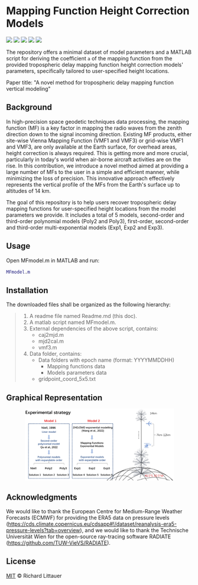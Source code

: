 # Mapping Function Height Correction Models 

![](https://img.shields.io/badge/version-1.0.0-green.svg) ![](https://img.shields.io/badge/platform-windows-orange.svg) ![](https://img.shields.io/badge/build-passing-brightgreen.svg) ![](https://img.shields.io/badge/compiler-matlab-yellow.svg) ![](https://img.shields.io/badge/license-MIT-ff69b4.svg)

The repository offers a minimal dataset of model parameters and a MATLAB script for deriving the coefficient `a` of the mapping function from the provided tropospheric delay mapping function height correction models' parameters, specifically tailored to user-specified height locations.

Paper title: "A novel method for tropospheric delay mapping function vertical modeling"

## Background

 In high-precision space geodetic techniques data processing, the mapping function (MF) is a key factor in mapping the radio waves from the zenith direction down to the signal incoming direction. Existing MF products, either site-wise Vienna Mapping Function (VMF1 and VMF3) or grid-wise VMF1 and VMF3, are only available at the Earth surface, for overhead areas, height correction is always required. This is getting more and more crucial, particularly in today's world when air-borne aircraft activities are on the rise. In this contribution, we introduce a novel method aimed at providing a large number of MFs to the user in a simple and efficient manner, while minimizing the loss of precision. This innovative approach effectively represents the vertical profile of the MFs from the Earth's surface up to altitudes of 14 km.

The goal of this repository is to help users recover tropospheric delay mapping functions for user-specified height locations from the model parameters we provide.  It includes a total of 5 models, second-order and third-order polynomial models (Poly2 and Poly3), first-order, second-order and third-order multi-exponential models (Exp1, Exp2 and Exp3).

## Usage

Open MFmodel.m in MATLAB and run:

```matlab
MFmodel.m
```

## Installation

The downloaded files shall be organized as the following hierarchy:

> 1. A readme file named Readme.md (this doc).
> 2. A matlab script named MFmodel.m.
> 3. External dependencies of the above script, contains:
>    - caj2mjd.m
>    - mjd2cal.m
>    - vmf3.m
> 4. Data folder, contains:
>    - Data folders with epoch name (format: YYYYMMDDHH)
>      - Mapping functions data
>      - Models parameters data
>    - gridpoint_coord_5x5.txt



## Graphical Representation

<div align=center>
<img src="./image/graphical-representation.png" width = 80%>
</div>

## Acknowledgments
We would like to thank the European Centre for Medium-Range Weather Forecasts (ECMWF) for providing the ERA5 data on pressure levels (https://cds.climate.copernicus.eu/cdsapp#!/dataset/reanalysis-era5-pressure-levels?tab=overview), and we would like to thank the Technische Universität Wien for the open-source ray-tracing software RADIATE (https://github.com/TUW-VieVS/RADIATE).

## License

[MIT](LICENSE) © Richard Littauer
